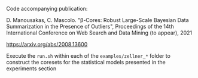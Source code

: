 Code accompanying publication:

D. Manousakas, C. Mascolo. "β-Cores: Robust Large-Scale Bayesian Data Summarization in the Presence of Outliers", Proceedings of the 14th International Conference on Web Search and Data Mining (to appear), 2021 

https://arxiv.org/abs/2008.13600

Execute the ```run.sh``` within each of the ```examples/zellner_*``` folder to construct the coresets for the statistical models presented in the experiments section 
